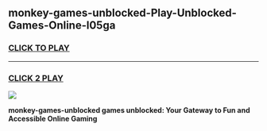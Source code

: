 
## monkey-games-unblocked-Play-Unblocked-Games-Online-l05ga
<h3>
<a href="https://premium76.site?title=monkey-games-unblocked&ref=25A">CLICK TO PLAY</a></h3>
<hr>

<h3>
<a href="https://premium76.site?title=monkey-games-unblocked&ref=25A">CLICK 2 PLAY</a>
  
</h3>

<a href="https://premium76.site?title=monkey-games-unblocked&ref=25A"><img src="https://clearcache.store/games.png"></a>


**monkey-games-unblocked games unblocked: Your Gateway to Fun and Accessible Online Gaming**
